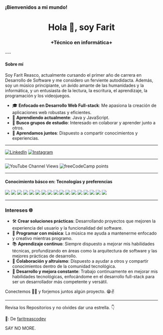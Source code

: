### ¡Bienvenidos a mi mundo!
<h1 align="center">Hola 👋, soy Farit</h1>
<h3 align="center">+Técnico en informática+</h3>
---

#### Sobre mí

Soy Farit Reasco, actualmente cursando el primer año de carrera en Desarrollo de Software y me considero un ferviente autodidacta. Además, soy un músico principiante, un ávido amante de las humanidades y la informática, y un entusiasta de la lectura, la escritura, el aprendizaje, la programación y los videojuegos.

- 🎓 **Enfocado en Desarrollo Web Full-stack**: Me apasiona la creación de aplicaciones web robustas y eficientes.
- 🌱 **Aprendiendo actualmente**: Java y JavaScript.
- 👯 **Busco grupos de estudio**: Interesado en colaborar y aprender junto a otros.
- 💬 **Aprendamos juntos**: Dispuesto a compartir conocimientos y experiencias.

---

[![LinkedIn](https://img.shields.io/badge/-LINKEDIN-0077B5?style=for-the-badge&logo=linkedin&logoColor=white)](www.linkedin.com/in/farit-reasco-5373a026b)
[![Instagram](https://img.shields.io/badge/-INSTAGRAM-E4405F?style=for-the-badge&logo=instagram&logoColor=white)](https://www.instagram.com/farit_reasco_dev/)

---

![YouTube Channel Views](https://img.shields.io/youtube/channel/views/UCPKYqx75xzlVqhzMZS9u9yg)
![freeCodeCamp points](https://img.shields.io/freecodecamp/points/faritreascodev)

---

#### Conocimiento básco en: Tecnologías y preferencias

<img src="http://img.shields.io/badge/-VS%20Code-007ACC?style=flat&logo=visual%20studio%20code&logoColor=white"> <img src = "https://img.shields.io/badge/-HTML5-E34F26?style=flat&logo=html5&logoColor=white"> 
<img src = "https://img.shields.io/badge/-CSS3-1572B6?style=flat&logo=css3&logoColor=white">
<img src="https://img.shields.io/badge/-JavaScript-eed718?style=flat&logo=javascript&logoColor=ffffff">
<img src="https://img.shields.io/badge/-Bootstrap-563D7C?style=flat&logo=bootstrap&logoColor=white">
<img src="https://img.shields.io/badge/-Sass-cc6699?style=flat&logo=sass&logoColor=ffffff">
<img src="https://img.shields.io/badge/-Node.js-3C873A?style=flat&logo=Node.js&logoColor=white">
<img src="https://img.shields.io/badge/-React-000000?style=flat&logo=react&logoColor=00c8ff"> <img src="https://img.shields.io/badge/-MongoDB-4DB33D?style=flat&logo=mongodb&logoColor=FFFFFF">
<img src="https://img.shields.io/badge/-Express.js-787878?style=flat">
<img src="https://img.shields.io/badge/-WordPress-blue?style=flat&logo=wordpress">
<img src="https://img.shields.io/badge/-MySQL-F29111?style=flat&logo=mysql&logoColor=FFFFFF">
<img src="http://img.shields.io/badge/-Git-F1502F?style=flat&logo=git&logoColor=FFFFFF">
<img src="http://img.shields.io/badge/-Github-000000?style=flat&logo=github&logoColor=FFFFFF">
<img src="http://img.shields.io/badge/-Java-F89820?style=flat&logo=java&logoColor=white">
<img src="https://img.shields.io/badge/-C%20&%20C++-00599C?style=flat&logo=c%2B%2B&logoColor=ffffff">
<img src="https://img.shields.io/badge/-Python-3DAD4B?style=flat&logo=python&logoColor=white">

---

### Intereses 🌐

- 🛠️ **Crear soluciones prácticas**: Desarrollando proyectos que mejoren la experiencia del usuario y la funcionalidad del software.
- 🎵 **Programar con música**: La música me ayuda a mantenerme enfocado y creativo mientras programo.
- 📚 **Aprendizaje continuo**: Siempre dispuesto a mejorar mis habilidades técnicas, profundizando en áreas como la arquitectura de software y las mejores prácticas de desarrollo.
- 🤝 **Colaboración y altruismo**: Dispuesto a ayudar a otros y compartir conocimientos dentro de la comunidad tecnológica.
- 🚀 **Desarrollo y mejora constante**: Trabajo continuamente en mejorar mis habilidades tecnológicas, enfocándome en el desarrollo full-stack para ser un desarrollador más competente y versátil.

Conectemos 👨‍💻 y forjemos juntos algún proyecto. 😁✌

---

Revisa los Repositorios y no olvides dar una estrella. 👇

🌟: De [faritreascodev](https://github.com/faritreascodev)

SAY NO MORE.
